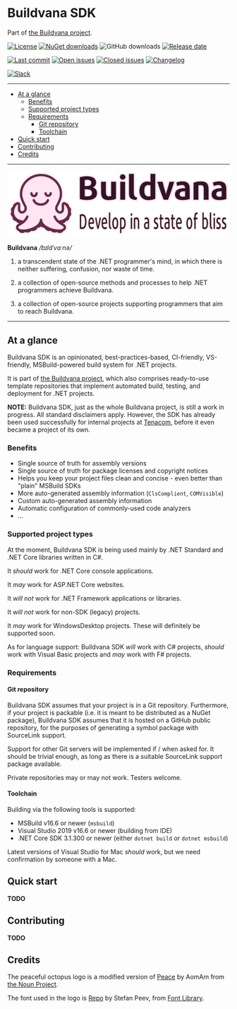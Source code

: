 # Buildvana SDK

Part of [the Buildvana project](https://github.com/Buildvana/Buildvana).

[![License](https://img.shields.io/github/license/Buildvana/Buildvana.Sdk.svg)](https://github.com/Buildvana/Buildvana.Sdk/blob/master/LICENSE)
[![NuGet downloads](https://img.shields.io/nuget/dt/Buildvana.Sdk.svg?style=flat&logo=NuGet)](https://nuget.org/packages/Buildvana.Sdk)
![GitHub downloads](https://img.shields.io/github/downloads/Buildvana/Buildvana.Sdk/total.svg?style=flat&logo=GitHub)
[![Release date](https://img.shields.io/github/release-date/Buildvana/Buildvana.Sdk.svg)](https://github.com/Buildvana/Buildvana.Sdk/releases)

[![Last commit](https://img.shields.io/github/last-commit/Buildvana/Buildvana.Sdk.svg)](https://github.com/Buildvana/Buildvana.Sdk/commits/master)
[![Open issues](https://img.shields.io/github/issues-raw/Buildvana/Buildvana.Sdk.svg?label=open+issues)](https://github.com/Buildvana/Buildvana.Sdk/issues?q=is%3Aissue+is%3Aopen+sort%3Aupdated-desc)
[![Closed issues](https://img.shields.io/github/issues-closed-raw/Buildvana/Buildvana.Sdk.svg?label=closed+issues)](https://github.com/Buildvana/Buildvana.Sdk/issues?q=is%3Aissue+is%3Aclosed+sort%3Aupdated-desc)
[![Changelog](https://img.shields.io/badge/changelog-Keep%20a%20Changelog%20v1.0.0-%23E05735)](https://github.com/Buildvana/Buildvana.Sdk/blob/master/CHANGELOG.md)

[![Slack](https://img.shields.io/badge/join_us-on_Slack-ff7fc0.svg?logo=slack)](https://join.slack.com/t/buildvana/shared_invite/zt-e667rvy8-hCtADFiuF8OuiYvthIiWVw)

---

- [At a glance](#at-a-glance)
  - [Benefits](#benefits)
  - [Supported project types](#supported-project-types)
  - [Requirements](#requirements)
    - [Git repository](#git-repository)
    - [Toolchain](#toolchain)
- [Quick start](#quick-start)
- [Contributing](#contributing)
- [Credits](#credits)

---

![Buildvana SDK](https://raw.githubusercontent.com/Buildvana/Buildvana/master/graphics/Buildvana-Readme.png)

**Buildvana** _/bɪldˈvɑːnə/_

1. a transcendent state of the .NET programmer's mind, in which there is neither suffering, confusion, nor waste of time.

2. a collection of open-source methods and processes to help .NET programmers achieve Buildvana.

3. a collection of open-source projects supporting programmers that aim to reach Buildvana.

---

## At a glance

Buildvana SDK is an opinionated, best-practices-based, CI-friendly, VS-friendly, MSBuild-powered build system for .NET projects.

It is part of [the Buildvana project](https://github.com/Buildvana/), which also comprises ready-to-use template repositories that implement automated build, testing, and deployment for .NET projects.

**NOTE:** Buildvana SDK, just as the whole Buildvana project, is still a work in progress. All standard disclaimers apply. However, the SDK has already been used successfully for internal projects at [Tenacom](https://github.com/Tenacom/), before it even became a project of its own.

### Benefits

- Single source of truth for assembly versions
- Single source of truth for package licenses and copyright notices
- Helps you keep your project files clean and concise - even better than "plain" MSBuild SDKs
- More auto-generated assembly information (`ClsComplient`, `COMVisible`)
- Custom auto-generated assembly information
- Automatic configuration of commonly-used code analyzers
- ...

### Supported project types

At the moment, Buildvana SDK is being used mainly by .NET Standard and .NET Core libraries written in C#.

It _should_ work for .NET Core console applications.

It _may_ work for ASP.NET Core websites.

It _will not_ work for .NET Framework applications or libraries.

It _will not_ work for non-SDK (legacy) projects.

It _may_ work for WindowsDesktop projects. These will definitely be supported soon.

As for language support: Buildvana SDK _will_ work with C# projects, _should_ work with Visual Basic projects and _may_ work with F# projects.

### Requirements

#### Git repository

Buildvana SDK assumes that your project is in a Git repository. Furthermore, if your project is packable (i.e. it is meant to be distributed as a NuGet package), Buildvana SDK assumes that it is hosted on a GitHub public repository, for the purposes of generating a symbol package with SourceLink support.

Support for other Git servers will be implemented if / when asked for. It should be trivial enough, as long as there is a suitable SourceLink support package available.

Private repositories may or may not work. Testers welcome.

#### Toolchain

Building via the following tools is supported:

- MSBuild v16.6 or newer (`msbuild`)
- Visual Studio 2019 v16.6 or newer (building from IDE)
- .NET Core SDK 3.1.300 or newer (either `dotnet build` or `dotnet msbuild`)

Latest versions of Visual Studio for Mac _should_ work, but we need confirmation by someone with a Mac.

## Quick start

**TODO**

## Contributing

**TODO**

## Credits

The peaceful octopus logo is a modified version of [Peace](https://thenounproject.com/icon/1951204) by AomAm from [the Noun Project](https://thenounproject.com/).

The font used in the logo is [Repo](https://fontlibrary.org/en/font/repo) by Stefan Peev, from [Font Library](https://fontlibrary.org).
